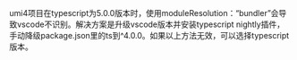 umi4项目在typescript为5.0.0版本时，使用moduleResolution：“bundler”会导致vscode不识别。解决方案是升级vscode版本并安装typescript nightly插件，手动降级package.json里的ts到^4.0.0。如果以上方法无效，可以选择typescript版本。
